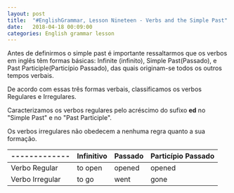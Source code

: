 ```yaml
---
layout: post
title:  "#EnglishGrammar, Lesson Nineteen - Verbs and the Simple Past"
date:   2018-04-18 00:09:00
categories: English grammar lesson
---
```


Antes de definirmos o simple past é importante ressaltarmos que os verbos em inglês têm formas básicas: Infinite (infinito), Simple Past(Passado), e Past Participle(Particípio Passado), das quais originam-se todos os outros tempos verbais.

De acordo com essas três formas verbais, classificamos os verbos Regulares e Irregulares.

Caracterizamos os verbos regulares pelo acréscimo do sufixo **ed** no "Simple Past" e no "Past Participle".

Os verbos irregulares não obedecem a nenhuma regra quanto a sua formação.


 ------------- | Infinitivo | Passado | Particípio Passado
 --------------|------------|---------|--------------------
 Verbo Regular | to open | opened | opened
 Verbo Irregular | to go | went | gone  
